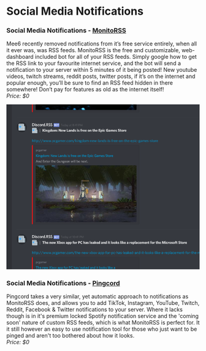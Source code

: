 # Social Media Notifications

### Social Media Notifications - [MonitoRSS](https://monitorss.xyz/)

Mee6 recently removed notifications from it’s free service entirely, when all it ever was, was RSS feeds. MonitoRSS is the free and customizable, web-dashboard included bot for all of your RSS feeds. Simply google how to get the RSS link to your favourite internet service, and the bot will send a notification to your server within 5 minutes of it being posted! New youtube videos, twitch streams, reddit posts, twitter posts, if it’s on the internet and popular enough, you’ll be sure to find an RSS feed hidden in there somewhere! Don’t pay for features as old as the internet itself!\
_Price: $0_

![Social Media Notifications Monitorss](<../.gitbook/assets/image (11) (1) (1).png>)

### Social Media Notifications - [Pingcord](https://pingcord.xyz/)

Pingcord takes a very similar, yet automatic approach to notifications as MonitoRSS does, and allows you to add TikTok, Instagram, YouTube, Twitch, Reddit, Facebook & Twitter notifications to your server. Where it lacks though is in it's premium locked Spotify notification service and the 'coming soon' nature of custom RSS feeds, which is what MonitoRSS is perfect for. It it still however an easy to use notification tool for those who just want to be pinged and aren't too bothered about how it looks.\
_Price: $0_
